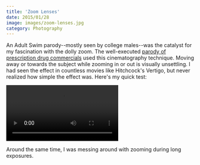 ```yaml
---
title: 'Zoom Lenses'
date: 2015/01/28
image: images/zoom-lenses.jpg
category: Photography
---
```


An Adult Swim parody--mostly seen by college males--was the catalyst for my fascination with the dolly zoom. The well-executed [parody of prescription drug commercials](https://www.youtube.com/watch?v=2gMjJNGg9Z8) used this cinematography technique. Moving away or towards the subject while zooming in or out is visually unsettling. I had seen the effect in countless movies like Hitchcock's Vertigo, but never realized how simple the effect was. Here's my quick test:

<video controls>
<source src="../images/jackalope-zoom.mp4" type="video/mp4"></source>
</video>

Around the same time, I was messing around with zooming during long exposures.
